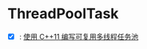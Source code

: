 # ThreadPoolTask


- [x] : [使用 C++11 编写可复用多线程任务池](https://www.cnblogs.com/WindSun/p/12257306.html)<br />

